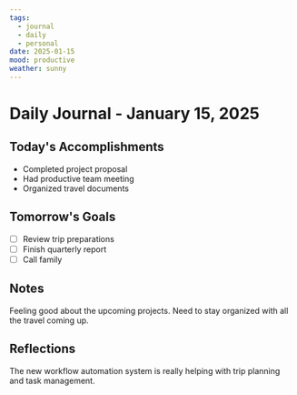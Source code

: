 ```yaml
---
tags:
  - journal
  - daily
  - personal
date: 2025-01-15
mood: productive
weather: sunny
---
```


# Daily Journal - January 15, 2025

## Today's Accomplishments
- Completed project proposal
- Had productive team meeting
- Organized travel documents

## Tomorrow's Goals
- [ ] Review trip preparations
- [ ] Finish quarterly report
- [ ] Call family

## Notes
Feeling good about the upcoming projects. Need to stay organized with all the travel coming up.

## Reflections
The new workflow automation system is really helping with trip planning and task management.